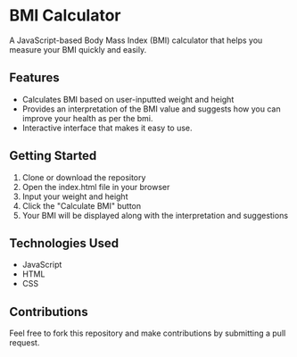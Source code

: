 # BMI Calculator

A JavaScript-based Body Mass Index (BMI) calculator that helps you measure your BMI quickly and easily.

## Features

- Calculates BMI based on user-inputted weight and height
- Provides an interpretation of the BMI value and suggests how you can improve your health as per the bmi.
- Interactive interface that makes it easy to use.

## Getting Started

1. Clone or download the repository
2. Open the index.html file in your browser
3. Input your weight and height
4. Click the "Calculate BMI" button
5. Your BMI will be displayed along with the interpretation and suggestions

## Technologies Used

- JavaScript
- HTML
- CSS

## Contributions

Feel free to fork this repository and make contributions by submitting a pull request.

